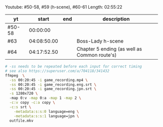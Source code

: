 Youtube: #50-58, #59 (h-scene), #60-61
Length: 02:55:22

| yt      | start      | end      | description
| ----    | ---        | ---      | --------------
| \#50-58 | 00:00:00   |          |
| \#63    | 04:08:50.00|          | Boss-Lady h-scene
| \#64    | 04:17:52.50|          | Chapter 5 ending (as well as Common route's)

```bash
# -ss needs to be repeated before each input for correct timing
# see also https://superuser.com/a/704118/341432
ffmpeg  \
  -ss 00:20:45 -i game_recording.mp4 \
  -ss 00:20:45 -i game_recording.eng.srt \
  -ss 00:20:45 -i game_recording.jpn.srt \
  -s 1280x720 \ 
  -map 0:v -map 0:a -map 1 -map 2 \
  -c:v copy -c:a copy \
  -c:s srt \
    -metadata:s:s:0 language=eng \
    -metadata:s:s:1 language=jpn \
  outfile.mkv
```
